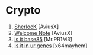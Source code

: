 # Crypto

1. [SherlocK](./SherlocK) [AviusX]
2. [Welcome Note](./Welcome%20Note) [AviusX]
3. [is it base85](./is_it_base85) [Mr.PR1M3]
4. [Is it in ur genes](./Is_it_in_ur_genes) [x64mayhem]

